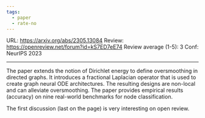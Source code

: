 ```yaml
---
tags:
  - paper
  - rate-no
---
```

URL: https://arxiv.org/abs/2305.13084
Review: https://openreview.net/forum?id=kS7ED7eE74
Review average (1-5): 3
Conf: NeurIPS 2023

---

The paper extends the notion of Dirichlet energy to define oversmoothing in directed graphs. It introduces a fractional Laplacian operator that is used to create graph neural ODE architectures. The resulting designs are non-local and can alleviate oversmoothing. The paper provides empirical results (accuracy) on nine real-world benchmarks for node classification.

The first discussion (last on the page) is very interesting on open review.